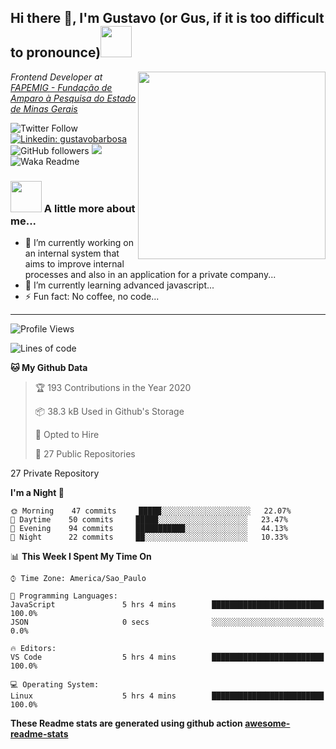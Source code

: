 <h2>Hi there 👋, I'm Gustavo (or Gus, if it is too difficult to pronounce)<img src="https://media.giphy.com/media/RMAnPMLrnOVhWuvusR/giphy.gif" width="50"></h2>
<img src="https://media.giphy.com/media/bi6RQ5x3tqoSI/giphy.gif" align="right" width="300">
<p><em>Frontend Developer at <a href="https://fapemig.br/pt/">FAPEMIG - Fundação de Amparo à Pesquisa do Estado de Minas Gerais</a>
</em></p>

![Twitter Follow](https://img.shields.io/twitter/follow/GustavoBFig?label=Follow)
[![Linkedin: gustavobarbosa](https://img.shields.io/badge/-gustavo-blue?style=flat-square&logo=Linkedin&logoColor=white&link=https://www.linkedin.com/in/gustavo-barbosa-4a457178/?locale=en_US)](https://www.linkedin.com/in/gustavo-barbosa-4a457178/?locale=en_US)
![GitHub followers](https://img.shields.io/github/followers/gusbdev?label=Follow&style=social)
![](https://visitor-badge.glitch.me/badge?page_id=gusbdev.gusbdev)
![Waka Readme](https://github.com/anmol098/anmol098/workflows/Waka%20Readme/badge.svg)

### <img src="https://media.giphy.com/media/LRUSX9oaSmuKW3n4Ax/giphy.gif" width="50"> A little more about me...  

- 🔭 I’m currently working on an internal system that aims to improve internal processes and also in an application for a private company...
- 🌱 I’m currently learning advanced javascript...
- ⚡ Fun fact: No coffee, no code...

---
<!--START_SECTION:waka-->
![Profile Views](http://img.shields.io/badge/Profile%20Views-10-blue)

![Lines of code](https://img.shields.io/badge/From%20Hello%20World%20I%27ve%20Written-1.6%20million%20lines%20of%20code-blue)

**🐱 My Github Data** 

> 🏆 193 Contributions in the Year 2020
 > 
> 📦 38.3 kB Used in Github's Storage 
 > 
> 💼 Opted to Hire
 > 
> 📜 27 Public Repositories 
 > 
27 Private Repository 
 > 
**I'm a Night 🦉** 

```text
🌞 Morning    47 commits     █████░░░░░░░░░░░░░░░░░░░░   22.07% 
🌆 Daytime    50 commits     █████░░░░░░░░░░░░░░░░░░░░   23.47% 
🌃 Evening    94 commits     ███████████░░░░░░░░░░░░░░   44.13% 
🌙 Night      22 commits     ██░░░░░░░░░░░░░░░░░░░░░░░   10.33%

```


📊 **This Week I Spent My Time On** 

```text
⌚︎ Time Zone: America/Sao_Paulo

💬 Programming Languages: 
JavaScript               5 hrs 4 mins        █████████████████████████   100.0% 
JSON                     0 secs              ░░░░░░░░░░░░░░░░░░░░░░░░░   0.0%

🔥 Editors: 
VS Code                  5 hrs 4 mins        █████████████████████████   100.0%

💻 Operating System: 
Linux                    5 hrs 4 mins        █████████████████████████   100.0%

```


<!--END_SECTION:waka-->

**These Readme stats are generated using github action [awesome-readme-stats](https://github.com/anmol098/waka-readme-stats)**
